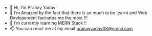 - 👋 Hi, I’m Pranay Yadav
- 👀 I’m Amazed by the fact that there is so much to be learnt and Web Devlopement facinates me the most !!!
- 🌱 I’m currently learning MERN Stack !!
- 📫 You can react me at my email pranayyadav08@gmail.com

<!---
gh0sty02/gh0sty02 is a ✨ special ✨ repository because its `README.md` (this file) appears on your GitHub profile.
You can click the Preview link to take a look at your changes.
--->
